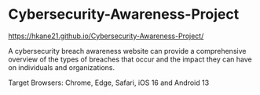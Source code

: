 # Cybersecurity-Awareness-Project
https://hkane21.github.io/Cybersecurity-Awareness-Project/

A cybersecurity breach awareness website can provide a comprehensive overview of the types of breaches that occur and the impact they can have on individuals and organizations.

Target Browsers: Chrome, Edge, Safari, iOS 16 and Android 13
